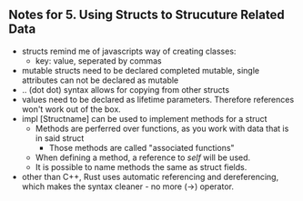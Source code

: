 ## Notes for 5. Using Structs to Strucuture Related Data

- structs remind me of javascripts way of creating classes:
  - key: value, seperated by commas
- mutable structs need to be declared completed mutable, single attributes can not be declared as mutable
- .. (dot dot) syntax allows for copying from other structs
- values need to be declared as lifetime parameters. Therefore references won't work out of the box.
- impl [Structname] can be used to implement methods for a struct
  - Methods are perferred over functions, as you work with data that is in said struct
    - Those methods are called "associated functions"
  - When defining a method, a reference to *self* will be used.
  - It is possible to name methods the same as struct fields.
- other than C++, Rust uses automatic referencing and dereferencing, which makes the syntax cleaner - no more (->) operator.